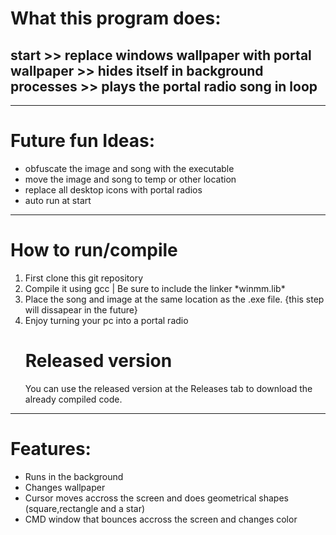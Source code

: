
<div class="head">
  <h1>What this program does:</h1>
  <h2>start >> replace windows wallpaper with portal wallpaper >> hides itself in background processes >> plays the portal radio song in loop</h2>
  <hr>
  <h1>Future fun Ideas:</h1>
  <div>
    <ul>
      <li>obfuscate the image and song with the executable</li>
      <li>move the image and song to temp or other location</li>
      <li>replace all desktop icons with portal radios</li>
      <li>auto run at start</li>
    </ul>
  </div>
  <hr>
  <h1>How to run/compile</h1>
  <ol>
  <li>First clone this git repository</li>
  <li>Compile it using gcc | Be sure to include the linker *winmm.lib*</li>
  <li>Place the song and image at the same location as the .exe file. {this step will dissapear in the future}</li>
  <li>Enjoy turning your pc into a portal radio</li>
  <h1>Released version</h1>
  <p>You can use the released version at the Releases tab to download the already compiled code.</p>
  </ol>
	<hr>
</div>

<div class="body">
	<h1>Features:</h1>
	<ul>
		<li>Runs in the background</li>
		<li>Changes wallpaper</li>
		<li>Cursor moves accross the screen and does geometrical shapes (square,rectangle and a star) </li>
		<li>CMD window that bounces accross the screen and changes color</li>
	</ul>
</div>